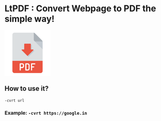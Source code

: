 # LtPDF : Convert Webpage to PDF the simple way!

<img align="center" width="150px" src="./logo.png">

## How to use it?

```cnsole
-cvrt url
```

### Example: `-cvrt https://google.in`
